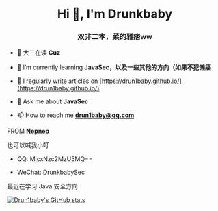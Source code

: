 <h1 align="center">Hi 👋, I'm Drunkbaby</h1>
<h3 align="center">双非二本，菜的雅痞ww</h3>

- 🔭 大三在读 **Cuz**

- 🌱 I’m currently learning **JavaSec，以及一些其他的方向（如果不犯懒癌**

- 📝 I regularly write articles on [https://drun1baby.github.io/](https://drun1baby.github.io/)

- 💬 Ask me about **JavaSec**

- 📫 How to reach me **drun1baby@qq.com**

FROM **Nepnep**

也可以喊我小叮

- QQ: MjcxNzc2MzU5MQ==

- WeChat: DrunkbabySec

最近在学习 Java 安全方向

[![Drun1baby's GitHub stats](https://github-readme-stats.vercel.app/api?username=Drun1baby)](https://github.com/anuraghazra/github-readme-stats)

